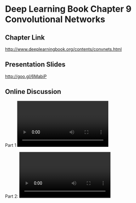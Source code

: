 
# Deep Learning Book Chapter 9 Convolutional Networks

## Chapter Link

http://www.deeplearningbook.org/contents/convnets.html

## Presentation Slides

http://goo.gl/6MabiP


## Online Discussion

Part 1
<VIDEO>https://www.youtube.com/watch?v=LZckG0Bqghg&feature=youtu.be</VIDEO>

Part 2: 
<VIDEO>https://www.youtube.com/watch?v=5H6Z4zJkuXw&feature=youtu.be</VIDEO>


